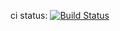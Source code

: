 ci status: [![Build Status](https://travis-ci.com/JohnTer/cicd-rest-project.svg?branch=master)](https://travis-ci.com/JohnTer/cicd-rest-project)
